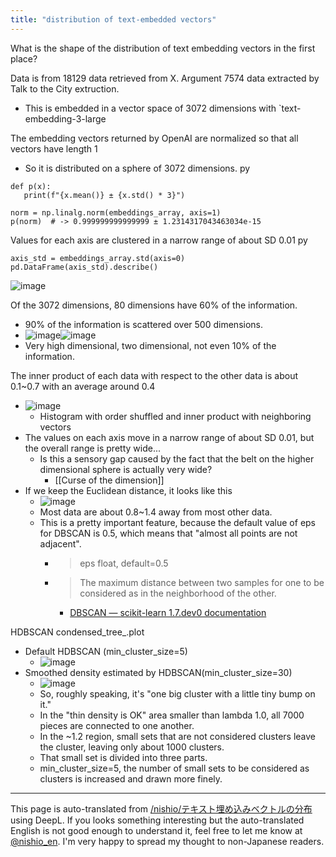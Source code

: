 ```yaml
---
title: "distribution of text-embedded vectors"
---
```


What is the shape of the distribution of text embedding vectors in the first place?

Data is from 18129 data retrieved from X. Argument 7574 data extracted by Talk to the City extruction.
- This is embedded in a vector space of 3072 dimensions with `text-embedding-3-large

The embedding vectors returned by OpenAI are normalized so that all vectors have length 1
- So it is distributed on a sphere of 3072 dimensions.
py

```
def p(x):
   print(f"{x.mean()} ± {x.std() * 3}")

norm = np.linalg.norm(embeddings_array, axis=1)
p(norm)  # -> 0.999999999999999 ± 1.2314317043463034e-15
```


Values for each axis are clustered in a narrow range of about SD 0.01
py

```
axis_std = embeddings_array.std(axis=0)
pd.DataFrame(axis_std).describe()
```

![image](https://gyazo.com/ebb5576bf01e407dcd2ebb179200a737/thumb/1000)

Of the 3072 dimensions, 80 dimensions have 60% of the information.
- 90% of the information is scattered over 500 dimensions.
- ![image](https://gyazo.com/30c0213dba12ea74a72737bb6d841a71/thumb/1000)![image](https://gyazo.com/c8e43b1a3a004cd49867e7b23db9d529/thumb/1000)
- Very high dimensional, two dimensional, not even 10% of the information.

The inner product of each data with respect to the other data is about 0.1~0.7 with an average around 0.4
- ![image](https://gyazo.com/ada46b6a0db24a1bbcb7a9a3a9776aac/thumb/1000)
    - Histogram with order shuffled and inner product with neighboring vectors
- The values on each axis move in a narrow range of about SD 0.01, but the overall range is pretty wide...
    - Is this a sensory gap caused by the fact that the belt on the higher dimensional sphere is actually very wide?
        - [[Curse of the dimension]]
- If we keep the Euclidean distance, it looks like this
    - ![image](https://gyazo.com/a0f8e6ccf0ed0ae9132327c5cc716656/thumb/1000)
    - Most data are about 0.8~1.4 away from most other data.
    - This is a pretty important feature, because the default value of eps for DBSCAN is 0.5, which means that "almost all points are not adjacent".
        - > eps float, default=0.5
        - > The maximum distance between two samples for one to be considered as in the neighborhood of the other.
            - [DBSCAN — scikit-learn 1.7.dev0 documentation](https://scikit-learn.org/dev/modules/generated/sklearn.cluster.DBSCAN.html)

HDBSCAN condensed_tree_.plot
- Default HDBSCAN (min_cluster_size=5)
    - ![image](https://gyazo.com/81bdadbbdc05533e95a2e2fdfa45d98a/thumb/1000)
- Smoothed density estimated by HDBSCAN(min_cluster_size=30)
    - ![image](https://gyazo.com/aa714280b2b571514ae5304746851cbe/thumb/1000)
    - So, roughly speaking, it's "one big cluster with a little tiny bump on it."
    - In the "thin density is OK" area smaller than lambda 1.0, all 7000 pieces are connected to one another.
    - In the ~1.2 region, small sets that are not considered clusters leave the cluster, leaving only about 1000 clusters.
    - That small set is divided into three parts.
    - min_cluster_size=5, the number of small sets to be considered as clusters is increased and drawn more finely.

---
This page is auto-translated from [/nishio/テキスト埋め込みベクトルの分布](https://scrapbox.io/nishio/テキスト埋め込みベクトルの分布) using DeepL. If you looks something interesting but the auto-translated English is not good enough to understand it, feel free to let me know at [@nishio_en](https://twitter.com/nishio_en). I'm very happy to spread my thought to non-Japanese readers.